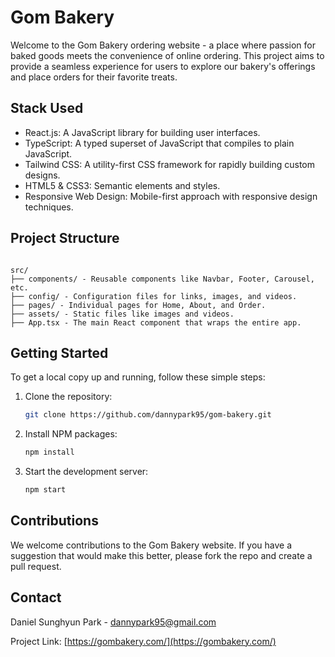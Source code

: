 # Gom Bakery

Welcome to the Gom Bakery ordering website - a place where passion for baked goods meets the convenience of online ordering. This project aims to provide a seamless experience for users to explore our bakery's offerings and place orders for their favorite treats.

## Stack Used

- React.js: A JavaScript library for building user interfaces.
- TypeScript: A typed superset of JavaScript that compiles to plain JavaScript.
- Tailwind CSS: A utility-first CSS framework for rapidly building custom designs.
- HTML5 & CSS3: Semantic elements and styles.
- Responsive Web Design: Mobile-first approach with responsive design techniques.

## Project Structure

```

src/
├── components/ - Reusable components like Navbar, Footer, Carousel, etc.
├── config/ - Configuration files for links, images, and videos.
├── pages/ - Individual pages for Home, About, and Order.
├── assets/ - Static files like images and videos.
├── App.tsx - The main React component that wraps the entire app.

```

## Getting Started

To get a local copy up and running, follow these simple steps:

1. Clone the repository:

   ```sh
   git clone https://github.com/dannypark95/gom-bakery.git
   ```

2. Install NPM packages:
   ```sh
   npm install
   ```
3. Start the development server:
   ```sh
   npm start
   ```

## Contributions

We welcome contributions to the Gom Bakery website. If you have a suggestion that would make this better, please fork the repo and create a pull request.

## Contact

Daniel Sunghyun Park - dannypark95@gmail.com

Project Link: [https://gombakery.com/](https://gombakery.com/)
